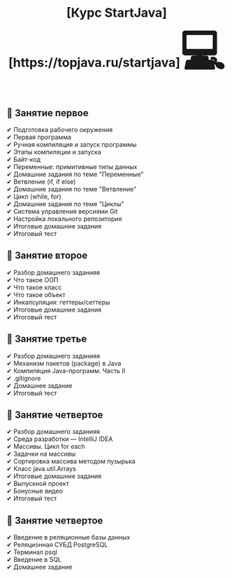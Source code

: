 <h1 align="center">[Курс StartJava][https://topjava.ru/startjava]<span style='font-size:100px;'>&#128187;</span></h1> 
<h2><strong>&#128193; Занятие первое</strong></h2>
<div class="t516__text t-text t-text_sm" style="" field="li_text__1477074826223">
                                                                                 ✔ Подготовка рабочего окружения </br> 
                                                                                 ✔ Первая программа </br> 
                                                                                 ✔ Ручная компиляция и запуск программы </br> 
                                                                                 ✔ Этапы компиляции и запуска </br> 
                                                                                 ✔ Байт-код</br>
                                                                                 ✔ Переменные: примитивные типы данных</br>
                                                                                 ✔ Домашние задания по теме "Переменные"</br>
                                                                                 ✔ Ветвление (if, if else)</br> 
                                                                                 ✔ Домашние задания по теме "Ветвление"</br>
                                                                                 ✔ Цикл (while, for)</br>
                                                                                 ✔ Домашние задания по теме "Циклы" </br> 
                                                                                 ✔ Система управления версиями Git </br> 
                                                                                 ✔ Настройка локального репозитория </br> 
                                                                                 ✔ Итоговые домашние задания</br>
                                                                                 ✔ Итоговый тест</br></div>
<h2><strong>&#128193; Занятие второе</strong></h2>
<div class="t516__text t-text t-text_sm" style="" field="li_text__1477074826223">
                                                                                 ✔ Разбор домашнего заданияя </br> 
                                                                                 ✔ Что такое ООП </br> 
                                                                                 ✔ Что такое класс </br> 
                                                                                 ✔ Что такое объект </br> 
                                                                                 ✔ Инкапсуляция: геттеры/сеттеры</br>
                                                                                 ✔ Итоговые домашние задания</br>
                                                                                 ✔ Итоговый тест</br></div>
<h2><strong>&#128193; Занятие третье</strong></h2>
<div class="t516__text t-text t-text_sm" style="" field="li_text__1477074826223">
                                                                                 ✔ Разбор домашнего заданияя </br> 
                                                                                 ✔ Механизм пакетов (package) в Java </br> 
                                                                                 ✔ Компиляция Java-программ. Часть II </br> 
                                                                                 ✔ .gitignore </br> 
                                                                                 ✔ Домашнее задание</br>
                                                                                 ✔ Итоговый тест</br></div>
<h2><strong>&#128193; Занятие четвертое</strong></h2>
<div class="t516__text t-text t-text_sm" style="" field="li_text__1477074826223">
                                                                                 ✔ Разбор домашнего заданияя </br> 
                                                                                 ✔ Среда разработки — IntelliJ IDEA </br> 
                                                                                 ✔ Массивы. Цикл for each </br> 
                                                                                 ✔ Задачки на массивы </br> 
                                                                                 ✔ Сортировка массива методом пузырька</br>
                                                                                 ✔ Класс java.util.Arrays</br>
                                                                                 ✔ Итоговые домашние задания</br>
                                                                                 ✔ Выпускной проект</br>
                                                                                 ✔ Бонусные видео</br>
                                                                                 ✔ Итоговый тест</br></div>
<h2><strong>&#128193; Занятие четвертое</strong></h2>
<div class="t516__text t-text t-text_sm" style="" field="li_text__1477074826223">
                                                                                 ✔ Введение в реляционные базы данных</br> 
                                                                                 ✔ Реляционная СУБД PostgreSQL</br> 
                                                                                 ✔ Терминал psql</br> 
                                                                                 ✔ Введение в SQL</br> 
                                                                                 ✔ Домашнее задание</br></div>
                                                                                 
                                                                                 
